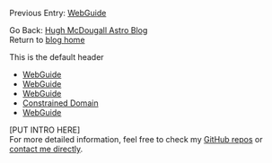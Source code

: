 Previous Entry: [WebGuide](.\..\01_webguide\page.html)  
   
  
  
Go Back: [Hugh McDougall Astro Blog](.\..\bloghome.html)  
Return to [blog home](.\..\bloghome.html)  
  
This is the default header  
* [WebGuide](.\01_gettingstarted\./page.html)  
* [WebGuide](.\02_mcmcsamplers\./page.html)  
* [WebGuide](.\03_nestedsampling\./page.html)  
* [Constrained Domain](.\04_constraineddomain\./page.html)  
* [WebGuide](.\05_parallelizing\./page.html)  
  
  
[PUT INTRO HERE]    
For more detailed information, feel free to check my [GitHub repos](https://github.com/HughMcDougall/) or [contact me directly](hughmcdougallemail@gmail.com).  
  
